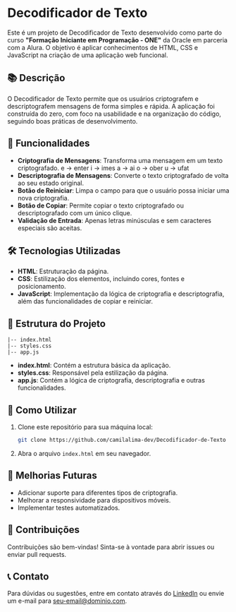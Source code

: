 # Decodificador de Texto

Este é um projeto de Decodificador de Texto desenvolvido como parte do curso **"Formação Iniciante em Programação - ONE"** da Oracle em parceria com a Alura. O objetivo é aplicar conhecimentos de HTML, CSS e JavaScript na criação de uma aplicação web funcional.

## 📚 Descrição

O Decodificador de Texto permite que os usuários criptografem e descriptografem mensagens de forma simples e rápida. A aplicação foi construída do zero, com foco na usabilidade e na organização do código, seguindo boas práticas de desenvolvimento.

## 🚀 Funcionalidades

- **Criptografia de Mensagens**: Transforma uma mensagem em um texto criptografado.
    e -> enter
    i -> imes
    a -> ai
    o  -> ober
    u -> ufat
- **Descriptografia de Mensagens**: Converte o texto criptografado de volta ao seu estado original.
- **Botão de Reiniciar**: Limpa o campo para que o usuário possa iniciar uma nova criptografia.
- **Botão de Copiar**: Permite copiar o texto criptografado ou descriptografado com um único clique.
- **Validação de Entrada**: Apenas letras minúsculas e sem caracteres especiais são aceitas.

## 🛠️ Tecnologias Utilizadas

- **HTML**: Estruturação da página.
- **CSS**: Estilização dos elementos, incluindo cores, fontes e posicionamento.
- **JavaScript**: Implementação da lógica de criptografia e descriptografia, além das funcionalidades de copiar e reiniciar.

## 📁 Estrutura do Projeto

```
|-- index.html
|-- styles.css
|-- app.js
```

- **index.html**: Contém a estrutura básica da aplicação.
- **styles.css**: Responsável pela estilização da página.
- **app.js**: Contém a lógica de criptografia, descriptografia e outras funcionalidades.

## 🎯 Como Utilizar

1. Clone este repositório para sua máquina local:
   ```bash
   git clone https://github.com/camilalima-dev/Decodificador-de-Texto
   ```
2. Abra o arquivo `index.html` em seu navegador.

## 🔧 Melhorias Futuras

- Adicionar suporte para diferentes tipos de criptografia.
- Melhorar a responsividade para dispositivos móveis.
- Implementar testes automatizados.

## 🌟 Contribuições

Contribuições são bem-vindas! Sinta-se à vontade para abrir issues ou enviar pull requests.

## 📞 Contato

Para dúvidas ou sugestões, entre em contato através do [LinkedIn](https://www.linkedin.com/in/camilaflima/) ou envie um e-mail para seu-email@dominio.com.
